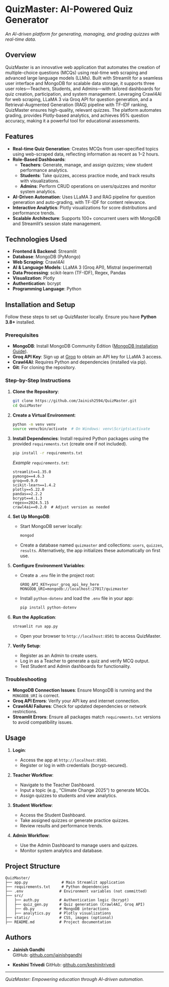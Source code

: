 # QuizMaster: AI-Powered Quiz Generator


*An AI-driven platform for generating, managing, and grading quizzes with real-time data.*

## Overview

QuizMaster is an innovative web application that automates the creation of multiple-choice questions (MCQs) using real-time web scraping and advanced large language models (LLMs). Built with Streamlit for a seamless user interface and MongoDB for scalable data storage, it supports three user roles—Teachers, Students, and Admins—with tailored dashboards for quiz creation, participation, and system management. Leveraging Crawl4AI for web scraping, LLaMA 3 via Groq API for question generation, and a Retrieval-Augmented Generation (RAG) pipeline with TF-IDF ranking, QuizMaster ensures high-quality, relevant quizzes. The platform automates grading, provides Plotly-based analytics, and achieves 95% question accuracy, making it a powerful tool for educational assessments.

## Features

- **Real-time Quiz Generation**: Creates MCQs from user-specified topics using web-scraped data, reflecting information as recent as 1–2 hours.
- **Role-Based Dashboards**:
  - **Teachers**: Generate, manage, and assign quizzes; view student performance analytics.
  - **Students**: Take quizzes, access practice mode, and track results with visualizations.
  - **Admins**: Perform CRUD operations on users/quizzes and monitor system analytics.
- **AI-Driven Automation**: Uses LLaMA 3 and RAG pipeline for question generation and auto-grading, with TF-IDF for content relevance.
- **Interactive Analytics**: Plotly visualizations for score distributions and performance trends.
- **Scalable Architecture**: Supports 100+ concurrent users with MongoDB and Streamlit’s session state management.

## Technologies Used

- **Frontend & Backend**: Streamlit
- **Database**: MongoDB (PyMongo)
- **Web Scraping**: Crawl4AI
- **AI & Language Models**: LLaMA 3 (Groq API), Mistral (experimental)
- **Data Processing**: scikit-learn (TF-IDF), Regex, Pandas
- **Visualization**: Plotly
- **Authentication**: bcrypt
- **Programming Language**: Python

## Installation and Setup

Follow these steps to set up QuizMaster locally. Ensure you have **Python 3.8+** installed.

### Prerequisites

- **MongoDB**: Install MongoDB Community Edition ([MongoDB Installation Guide](https://www.mongodb.com/docs/manual/installation/)).
- **Groq API Key**: Sign up at [Groq](https://groq.com/) to obtain an API key for LLaMA 3 access.
- **Crawl4AI**: Requires Python and dependencies (installed via pip).
- **Git**: For cloning the repository.

### Step-by-Step Instructions

1. **Clone the Repository**:
   ```bash
   git clone https://github.com/Jainish2594/QuizMaster.git
   cd QuizMaster
   ```

2. **Create a Virtual Environment**:
   ```bash
   python -m venv venv
   source venv/bin/activate  # On Windows: venv\Scripts\activate
   ```

3. **Install Dependencies**:
   Install required Python packages using the provided `requirements.txt` (create one if not included).
   ```bash
   pip install -r requirements.txt
   ```
   *Example `requirements.txt`:*
   ```
   streamlit==1.35.0
   pymongo==4.6.3
   groq==0.9.0
   scikit-learn==1.4.2
   plotly==5.22.0
   pandas==2.2.2
   bcrypt==4.1.3
   regex==2024.5.15
   crawl4ai==0.2.0  # Adjust version as needed
   ```

4. **Set Up MongoDB**:
   - Start MongoDB server locally:
     ```bash
     mongod
     ```
   - Create a database named `quizmaster` and collections: `users`, `quizzes`, `results`. Alternatively, the app initializes these automatically on first use.

5. **Configure Environment Variables**:
   - Create a `.env` file in the project root:
     ```
     GROQ_API_KEY=your_groq_api_key_here
     MONGODB_URI=mongodb://localhost:27017/quizmaster
     ```
   - Install `python-dotenv` and load the `.env` file in your app:
     ```bash
     pip install python-dotenv
     ```

6. **Run the Application**:
   ```bash
   streamlit run app.py
   ```
   - Open your browser to `http://localhost:8501` to access QuizMaster.

7. **Verify Setup**:
   - Register as an Admin to create users.
   - Log in as a Teacher to generate a quiz and verify MCQ output.
   - Test Student and Admin dashboards for functionality.

### Troubleshooting

- **MongoDB Connection Issues**: Ensure MongoDB is running and the `MONGODB_URI` is correct.
- **Groq API Errors**: Verify your API key and internet connection.
- **Crawl4AI Failures**: Check for updated dependencies or network restrictions.
- **Streamlit Errors**: Ensure all packages match `requirements.txt` versions to avoid compatibility issues.

## Usage

1. **Login**:
   - Access the app at `http://localhost:8501`.
   - Register or log in with credentials (bcrypt-secured).

2. **Teacher Workflow**:
   - Navigate to the Teacher Dashboard.
   - Input a topic (e.g., “Climate Change 2025”) to generate MCQs.
   - Assign quizzes to students and view analytics.

3. **Student Workflow**:
   - Access the Student Dashboard.
   - Take assigned quizzes or generate practice quizzes.
   - Review results and performance trends.

4. **Admin Workflow**:
   - Use the Admin Dashboard to manage users and quizzes.
   - Monitor system analytics and database.

## Project Structure

```
QuizMaster/
├── app.py               # Main Streamlit application
├── requirements.txt     # Python dependencies
├── .env                # Environment variables (not committed)
├── src/
│   ├── auth.py         # Authentication logic (bcrypt)
│   ├── quiz_gen.py     # Quiz generation (Crawl4AI, Groq API)
│   ├── db.py           # MongoDB interactions
│   ├── analytics.py    # Plotly visualizations
├── static/             # CSS, images (optional)
├── README.md           # Project documentation
```

## Authors

- **Jainish Gandhi**  
  GitHub: [github.com/jainishgandhi](https://github.com/jainish2594)

- **Keshini Trivedi**
  GitHub: [github.com/keshinitrivedi](https://github.com/keshinitrivedi)

---

*QuizMaster: Empowering education through AI-driven automation.*
